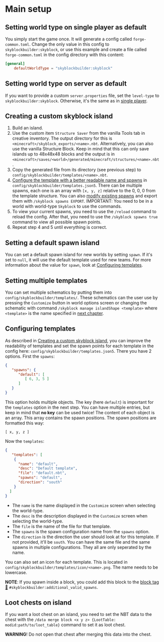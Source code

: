 # Main setup
## Setting world type on single player as default
You simply start the game once. It will generate a config called `forge-common.toml`. Change the only value in this
config to `skyblockbuilder:skyblock`, or use this example and create a file called `forge-common.toml` in the
config directory with this content:
```toml
[general]
	defaultWorldType = "skyblockbuilder:skyblock"
```

## Setting world type on server as default
If you want to provide a custom `server.properties` file, set the `level-type` to `skyblockbuilder:skyblock`.
Otherwise, it's the same as in [single player](#setting-world-type-on-single-player-as-default).

## Creating a custom skyblock island
1. Build an island.
2. Use the custom item `Structure Saver` from the vanilla Tools tab in creative inventory. The output directory for this
   is `<minecraft>/skyblock_exports/<name>.nbt`.
   Alternatively, you can also use the vanilla Structure Block. Keep in mind that this can only save islands up to 
   48x48x48 blocks and the output is in `<minecraft>/saves/<world>/generated/minecraft/structures/<name>.nbt`.
3. Copy the generated file from its directory (see previous step) to `config/skyblockbuilder/templates/<name>.nbt`.
4. [Configure the template with a better readable name and spawns](#configuring-templates) in 
   `config/skyblockbuilder/templates.json5`. There can be multiple spawns, each one is an array with `[x, y, z]` 
   relative to the 0, 0, 0 from the template structure. You can also [modify existing spawns](../user/user.md#modify-spawns) and export
   them with `/skyblock spawns EXPORT`.
   IMPORTANT: You need to be in a world with world-type `Skyblock` to use the commands.
5. To view your current spawns, you need to use the `/reload` command to reload the config. After that, you need to use
   the `/skyblock spawns true` command to view all possible spawn points.
6. Repeat step 4 and 5 until everything is correct.

## Setting a default spawn island
You can set a default spawn island for new worlds by setting `spawn`. If it's set to `null`, it will use the default
template used for new teams. For more information about the value for `spawn`, look at 
[Configuring templates](#configuring-templates).

## Setting multiple templates
You can set multiple schematics by putting them into `config/skyblockbuilder/templates/`. These schematics can the user 
use by pressing the `Customize` button in world options screen or changing the schematic with command 
`/skyblock manage islandShape <template>` where `<template>` is the name specified in 
[next chapter](#configuring-templates).

## Configuring templates
As described in [Creating a custom skyblock island](#creating-a-custom-skyblock-island), you can improve the readability
of templates and set the spawn points for each template in the config here: `config/skyblockbuilder/templates.json5`.
There you have 2 options. First the `spawns`:
```json
{
   "spawns": {
      "default": [
         [ 6, 3, 5 ]
      ]
   }
}
```
This option holds multiple objects. The key (here `default`) is important for the `templates` option in the next step.
You can have multiple entries, but keep in mind that **no key** can be used twice! The content of each object is an
array. This array contains the spawn positions. The spawn positions are formatted this way:
```
[ x, y, z ]
```

Now the `templates`:
```json
{
   "templates": [
    {
      "name": "default", 
      "desc": "Default template",
      "file": "default.nbt",
      "spawns": "default", 
      "direction": "south"
    }
  ]
}
```

- The `name` is the name displayed in the `Customize` screen when selecting the world-type.
- The `desc` is the description displayed in the `Customize` screen when selecting the world-type.
- The `file` is the name of the file for that template.
- The `spawns` is the spawn configuration name from the `spawns` option.
- The `direction` is the direction the user should look at for this template. If not provided, it'll be `south`.
You can have the same file and the same spawns in multiple configurations. They all are only seperated by the name.

You can also set an icon for each template. This is located in `config/skyblockbuilder/templates/icon/<name>.png`. The
name needs to be lowercase.

**NOTE**: If you spawn inside a block, you could add this block to the 
[block tag 🔗](https://minecraft.fandom.com/wiki/Tutorials/Creating_a_data_pack#Tags) 
`#skyblockbuilder:additional_valid_spawns`.

## Loot chests on island
If you want a loot chest on an island, you need to set the NBT data to the chest with the `/data merge block <x y z>
{LootTable: modid:path/to/loot_table}` command to set it as loot chest.

**WARNING**! Do not open that chest after merging this data into the chest.
